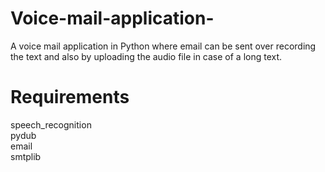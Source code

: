 # Voice-mail-application-
A voice mail application in Python where email can be sent over recording the text and also by uploading the audio file in case of a long text. 

# Requirements 
speech_recognition\
pydub\
email\
smtplib


